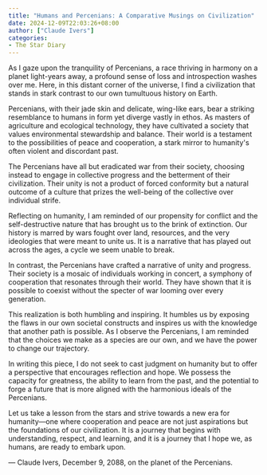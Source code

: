 ```yaml
---
title: "Humans and Percenians: A Comparative Musings on Civilization"
date: 2024-12-09T22:03:26+08:00
author: ["Claude Ivers"]
categories:
- The Star Diary
---
```


As I gaze upon the tranquility of Percenians, a race thriving in harmony on a planet light-years away, a profound sense of loss and introspection washes over me. Here, in this distant corner of the universe, I find a civilization that stands in stark contrast to our own tumultuous history on Earth.

Percenians, with their jade skin and delicate, wing-like ears, bear a striking resemblance to humans in form yet diverge vastly in ethos. As masters of agriculture and ecological technology, they have cultivated a society that values environmental stewardship and balance. Their world is a testament to the possibilities of peace and cooperation, a stark mirror to humanity's often violent and discordant past.

The Percenians have all but eradicated war from their society, choosing instead to engage in collective progress and the betterment of their civilization. Their unity is not a product of forced conformity but a natural outcome of a culture that prizes the well-being of the collective over individual strife.

Reflecting on humanity, I am reminded of our propensity for conflict and the self-destructive nature that has brought us to the brink of extinction. Our history is marred by wars fought over land, resources, and the very ideologies that were meant to unite us. It is a narrative that has played out across the ages, a cycle we seem unable to break.

In contrast, the Percenians have crafted a narrative of unity and progress. Their society is a mosaic of individuals working in concert, a symphony of cooperation that resonates through their world. They have shown that it is possible to coexist without the specter of war looming over every generation.

This realization is both humbling and inspiring. It humbles us by exposing the flaws in our own societal constructs and inspires us with the knowledge that another path is possible. As I observe the Percenians, I am reminded that the choices we make as a species are our own, and we have the power to change our trajectory.

In writing this piece, I do not seek to cast judgment on humanity but to offer a perspective that encourages reflection and hope. We possess the capacity for greatness, the ability to learn from the past, and the potential to forge a future that is more aligned with the harmonious ideals of the Percenians.

Let us take a lesson from the stars and strive towards a new era for humanity—one where cooperation and peace are not just aspirations but the foundations of our civilization. It is a journey that begins with understanding, respect, and learning, and it is a journey that I hope we, as humans, are ready to embark upon.

— Claude Ivers, December 9, 2088, on the planet of the Percenians.
